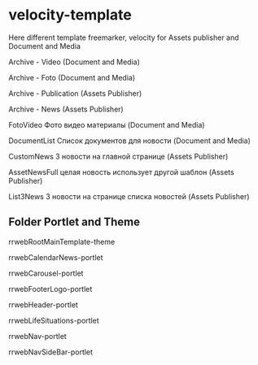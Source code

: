# velocity-template

Here different template freemarker, velocity for Assets publisher and Document and Media

Archive - Video		(Document and Media)

Archive - Foto		(Document and Media)

Archive - Publication	(Assets Publisher)

Archive - News	(Assets Publisher)

FotoVideo	Фото видео материалы	(Document and Media)

DocumentList	Список документов для новости	(Document and Media)

CustomNews	3 новости на главной странице	(Assets Publisher)

AssetNewsFull	целая новость использует другой шаблон	(Assets Publisher)

List3News	3 новости на странице списка новостей	(Assets Publisher)

Folder Portlet and Theme
------------------
rrwebRootMainTemplate-theme

rrwebCalendarNews-portlet

rrwebCarousel-portlet

rrwebFooterLogo-portlet

rrwebHeader-portlet

rrwebLifeSituations-portlet

rrwebNav-portlet

rrwebNavSideBar-portlet
